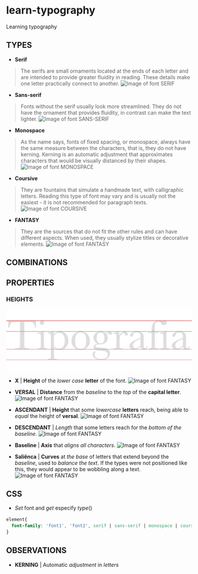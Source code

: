 # learn-typography
Learning typography


## TYPES
- **Serif**
> The serifs are small ornaments located at the ends of each letter and are intended to provide greater fluidity in reading. These details make one letter practically connect to another.
![Image of font SERIF](https://github.com.br/luketevl/learn-typography/tree/master/alura/aulas_base/img/aula-1/serifa-times-new-roman.png)
- **Sans-serif**
> Fonts without the serif usually look more streamlined. They do not have the ornament that provides fluidity, in contrast can make the text lighter.
![Image of font SANS-SERIF](https://github.com.br/luketevl/learn-typography/tree/master/alura/aulas_base/img/aula-1/sem-serifa-helvetica.png)
- **Monospace**
> As the name says, fonts of fixed spacing, or monospace, always have the same measure between the characters, that is, they do not have kerning. Kerning is an automatic adjustment that approximates characters that would be visually distanced by their shapes.
![Image of font MONOSPACE](https://github.com.br/luketevl/learn-typography/tree/master/alura/aulas_base/img/aula-1/espacamento-fixo-courier-new.png)
- **Coursive**
> They are fountains that simulate a handmade text, with calligraphic letters. Reading this type of font may vary and is usually not the easiest - it is not recommended for paragraph texts.
![Image of font COURSIVE](https://github.com.br/luketevl/learn-typography/tree/master/alura/aulas_base/img/aula-1/cursiva-brush-script-mt.png)
- **FANTASY**
> They are the sources that do not fit the other rules and can have different aspects. When used, they usually stylize titles or decorative elements.
![Image of font FANTASY](https://github.com.br/luketevl/learn-typography/tree/master/alura/aulas_base/img/aula-1/fantasia-papyrus.png)


## COMBINATIONS


## PROPERTIES
### HEIGHTS
![Image of font FANTASY](alura/aulas_base/img/aula-1/tipografia-guias.png)


- **X** | **Height** of the _lower case_ **letter** of the font.
![Image of font FANTASY](https://github.com.br/luketevl/learn-typography/blob/master/imgs/guide-x.png)

- **VERSAL** | **Distance** from the _baseline_ to the _top_ of the **capital letter**.
![Image of font FANTASY](https://github.com.br/luketevl/learn-typography/blob/master/imgs/guide-versal.png)

- **ASCENDANT** | **Height** that some _lowercase_ **letters** reach, being able to _equal_ the height of **versal**.
![Image of font FANTASY](https://github.com.br/luketevl/learn-typography/blob/master/imgs/guide-ascendant.png)

- **DESCENDANT** | _Length_ that some letters reach for the _bottom of the baseline_.
![Image of font FANTASY](https://github.com.br/luketevl/learn-typography/blob/master/imgs/guide-descendant.png)

- **Baseline** | **Axis** that _aligns all characters_.
![Image of font FANTASY](https://github.com.br/luketevl/learn-typography/blob/master/imgs/guide-baseline.png)

- **Saliênca** | **Curves** at _the base_ of letters that extend beyond the _baseline_, used to _balance the text_. If the types were not positioned like this, they would appear to be wobbling along a text.
![Image of font FANTASY](https://github.com.br/luketevl/learn-typography/blob/master/imgs/guide-saliencia.png)



## CSS
- _Set_ font and _get_ especify _type_()
```css
element{
  font-family: 'font1', 'font2', serif | sans-serif | monospace | coursive;
}
```

## OBSERVATIONS
- **KERNING** | Automatic _adjustment_ in _letters_
